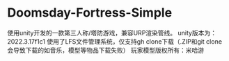 # Doomsday-Fortress-Simple

使用unity开发的一款第三人称/塔防游戏，兼容URP渲染管线。
unity版本为：2022.3.17f1c1
使用了LFS文件管理系统，仅支持gh clone下载（.ZIP和git clone会导致下载的如音乐，模型等物品下载失败）
玩家模型版权所有：米哈游
